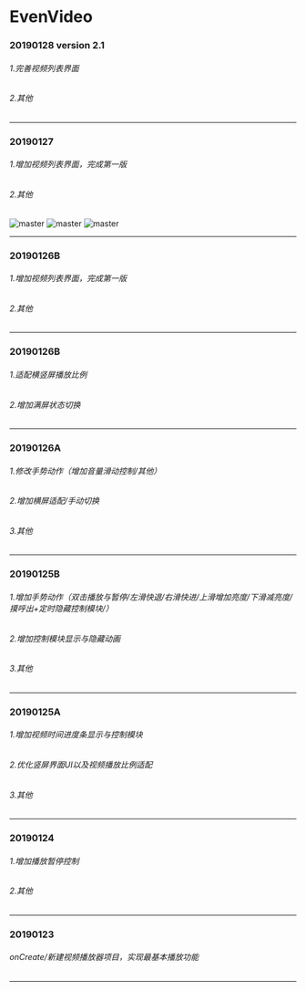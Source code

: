 # EvenVideo
### 20190128 version 2.1
###### 1.完善视频列表界面
###### 2.其他

---
### 20190127
###### 1.增加视频列表界面，完成第一版
###### 2.其他
![master](https://github.com/yongeven/EvenVideo/blob/master/assets/device-2019-01-27-234755.png)
![master](https://github.com/yongeven/EvenVideo/blob/master/assets/device-2019-01-27-234809.png)
![master](https://github.com/yongeven/EvenVideo/blob/master/assets/device-2019-01-28-095841.png)

---
### 20190126B
###### 1.增加视频列表界面，完成第一版
###### 2.其他

---
### 20190126B
###### 1.适配横竖屏播放比例
###### 2.增加满屏状态切换

---
### 20190126A
###### 1.修改手势动作（增加音量滑动控制/其他）
###### 2.增加横屏适配/手动切换
###### 3.其他

---
### 20190125B
###### 1.增加手势动作（双击播放与暂停/左滑快退/右滑快进/上滑增加亮度/下滑减亮度/摸呼出+定时隐藏控制模块/）
###### 2.增加控制模块显示与隐藏动画
###### 3.其他

---
### 20190125A
###### 1.增加视频时间进度条显示与控制模块
###### 2.优化竖屏界面UI以及视频播放比例适配
###### 3.其他

---

### 20190124
###### 1.增加播放暂停控制
###### 2.其他

---
### 20190123
######  onCreate/新建视频播放器项目，实现最基本播放功能
---
